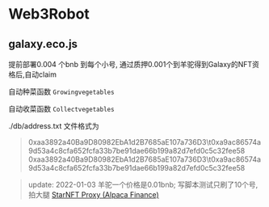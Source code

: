 # Web3Robot

## galaxy.eco.js
提前部署0.004 个bnb 到每个小号, 通过质押0.001个到羊驼得到Galaxy的NFT资格后,自动claim

自动种菜函数 `Growingvegetables`

自动收菜函数 `Collectvegetables`

./db/address.txt 文件格式为

> 0xaa3892a40Ba9D80982EbA1d2B7685aE107a736D3\t0xa9ac86574a9d53a4c8cfa652fcfa33b7be91dae66b199a82d7efd0c5c32fee58
> 0xaa3892a40Ba9D80982EbA1d2B7685aE107a736D3\t0xa9ac86574a9d53a4c8cfa652fcfa33b7be91dae66b199a82d7efd0c5c32fee58

> update: 2022-01-03
> 羊驼一个价格是0.01bnb;  写脚本测试只刷了10个号, 拍大腿  [StarNFT Proxy (Alpaca Finance)](https://nftrade.com/assets/bsc/0xe85d7b8f4c0c13806e158a1c9d7dcb33140cdc46)
